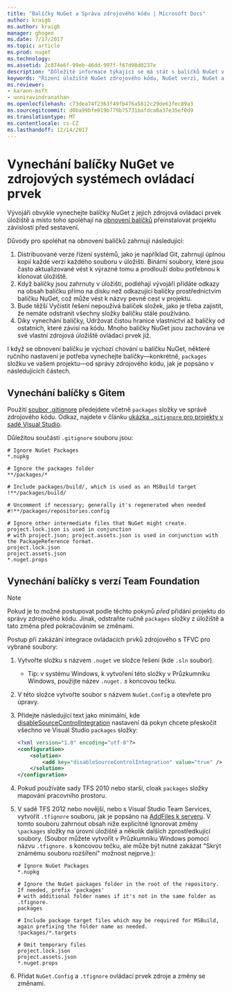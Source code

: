 ```yaml
---
title: "Balíčky NuGet a Správa zdrojového kódu | Microsoft Docs"
author: kraigb
ms.author: kraigb
manager: ghogen
ms.date: 7/17/2017
ms.topic: article
ms.prod: nuget
ms.technology: 
ms.assetid: 2c874e6f-99eb-46dd-997f-f67d98d0237e
description: "Důležité informace týkající se má stát s balíčků NuGet v rámci správy verzí a zdroj řízení systémů a jak vynechejte balíčky s git a TFVC."
keywords: "Řízení úložiště NuGet zdrojového kódu, NuGet verzí, NuGet a git, NuGet a sady TFS, NuGet a TFVC, vynechejte balíčky, zdrojová ovládací prvek úložiště, verze"
ms.reviewer:
- karann-msft
- unniravindranathan
ms.openlocfilehash: c73dea74f2363f49fb476a5812c29de63fec89a3
ms.sourcegitcommit: d0ba99bfe019b779b75731bafdca8a37e35ef0d9
ms.translationtype: MT
ms.contentlocale: cs-CZ
ms.lasthandoff: 12/14/2017
---
```

# <a name="omitting-nuget-packages-in-source-control-systems"></a>Vynechání balíčky NuGet ve zdrojových systémech ovládací prvek

Vývojáři obvykle vynechejte balíčky NuGet z jejich zdrojová ovládací prvek úložiště a místo toho spoléhají na [obnovení balíčků](../consume-packages/package-restore.md) přeinstalovat projektu závislosti před sestavení.

Důvody pro spoléhat na obnovení balíčků zahrnují následující:

1. Distribuované verze řízení systémů, jako je například Git, zahrnují úplnou kopií každé verzi každého souboru v úložišti. Binární soubory, které jsou často aktualizované vést k výrazné tomu a prodlouží dobu potřebnou k klonovat úložiště.
1. Když balíčky jsou zahrnuty v úložišti, podléhají vývojáři přidáte odkazy na obsah balíčku přímo na disku než odkazující balíčky prostřednictvím balíčku NuGet, což může vést k názvy pevně cest v projektu.
1. Bude těžší Vyčistit řešení nepoužívá balíček složek, jako je třeba zajistit, že nemáte odstranit všechny složky balíčku stále používáno.
1. Díky vynechání balíčky, Udržovat čistou hranice vlastnictví až balíčky od ostatních, které závisí na kódu. Mnoho balíčky NuGet jsou zachována ve své vlastní zdrojová úložiště ovládací prvek již.

I když se obnovení balíčku je výchozí chování u balíčku NuGet, některé ručního nastavení je potřeba vynechejte balíčky&mdash;konkrétně, `packages` složku ve vašem projektu&mdash;od správy zdrojového kódu, jak je popsáno v následujících částech.

## <a name="omitting-packages-with-git"></a>Vynechání balíčky s Gitem

Použití [soubor .gitignore](https://git-scm.com/docs/gitignore) předejdete včetně `packages` složky ve správě zdrojového kódu. Odkaz, najdete v článku [ukázka `.gitignore` pro projekty v sadě Visual Studio](https://github.com/github/gitignore/blob/master/VisualStudio.gitignore).

Důležitou součástí `.gitignore` souboru jsou:

```
# Ignore NuGet Packages
*.nupkg

# Ignore the packages folder
**/packages/*

# Include packages/build/, which is used as an MSBuild target
!**/packages/build/

# Uncomment if necessary; generally it's regenerated when needed
#!**/packages/repositories.config

# Ignore other intermediate files that NuGet might create. project.lock.json is used in conjunction
# with project.json; project.assets.json is used in conjunction with the PackageReference format.
project.lock.json
project.assets.json
*.nuget.props
```

## <a name="omitting-packages-with-team-foundation-version-control"></a>Vynechání balíčky s verzí Team Foundation

> [!Note]
> Pokud je to možné postupovat podle těchto pokynů *před* přidání projektu do správy zdrojového kódu. Jinak, odstraňte ručně `packages` složky z úložiště a tato změna před pokračováním se změnami.

Postup při zakázání integrace ovládacích prvků zdrojového s TFVC pro vybrané soubory:

1. Vytvořte složku s názvem `.nuget` ve složce řešení (kde `.sln` soubor).
    - Tip: v systému Windows, k vytvoření této složky v Průzkumníku Windows, použijte název `.nuget.` *s* koncovou tečku.

1. V této složce vytvořte soubor s názvem `NuGet.Config` a otevřete pro úpravy.

1. Přidejte následující text jako minimální, kde [disableSourceControlIntegration](../Schema/nuget-config-file.md#solution-section) nastavení dá pokyn chcete přeskočit všechno ve Visual Studio `packages` složky:

   ```xml
   <?xml version="1.0" encoding="utf-8"?>
   <configuration>
       <solution>
           <add key="disableSourceControlIntegration" value="true" />
       </solution>
   </configuration>
   ```

1. Pokud používáte sady TFS 2010 nebo starší, cloak `packages` složky mapování pracovního prostoru.

1. V sadě TFS 2012 nebo novější, nebo s Visual Studio Team Services, vytvořit `.tfignore` souboru, jak je popsáno na [AddFiles k serveru](https://www.visualstudio.com/en-us/docs/tfvc/add-files-server#tfignore). V tomto souboru zahrnout obsah níže explicitně Ignorovat změny `\packages` složky na úrovni úložiště a několik dalších zprostředkující soubory. (Soubor můžete vytvořit v Průzkumníku Windows pomocí názvu `.tfignore.` s koncovou tečku, ale může být nutné zakázat "Skrýt známému souboru rozšíření" možnost nejprve.):

   ```
   # Ignore NuGet Packages
   *.nupkg   

   # Ignore the NuGet packages folder in the root of the repository. If needed, prefix 'packages'
   # with additional folder names if it's not in the same folder as .tfignore.   
   packages

   # Include package target files which may be required for MSBuild, again prefixing the folder name as needed.
   !packages/*.targets

   # Omit temporary files
   project.lock.json
   project.assets.json
   *.nuget.props
   ```

1. Přidat `NuGet.Config` a `.tfignore` ovládací prvek zdroje a změny se změnami.
